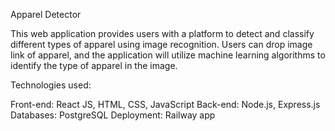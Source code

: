 Apparel Detector

This web application provides users with a platform to detect and classify different types of apparel using image recognition. Users can drop image link of apparel, and the application will utilize machine learning algorithms to identify the type of apparel in the image.

Technologies used:

Front-end: React JS, HTML, CSS, JavaScript
Back-end: Node.js, Express.js
Databases: PostgreSQL
Deployment: Railway app
